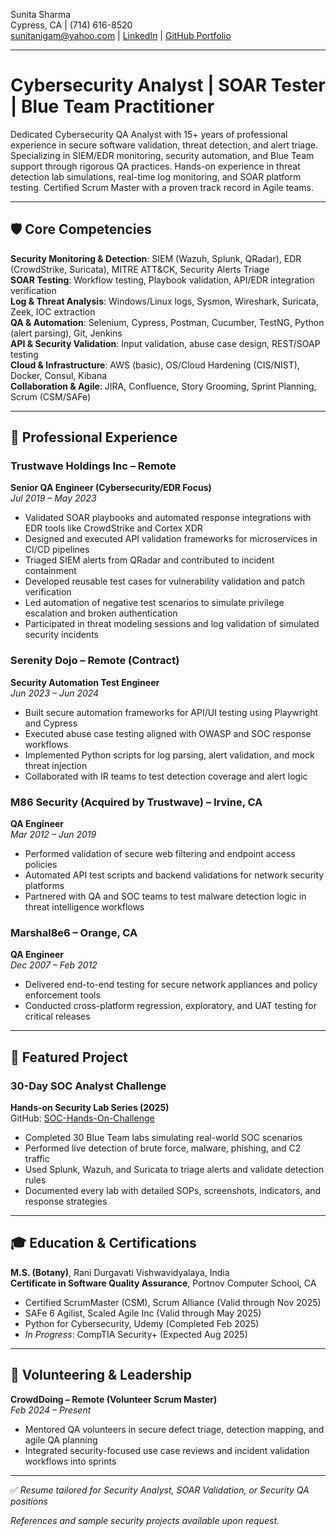 Sunita Sharma  
Cypress, CA | (714) 616-8520  
sunitanigam@yahoo.com | [LinkedIn](https://www.linkedin.com/in/sunitanigam-sharma/) | [GitHub Portfolio](https://github.com/suneetasharma/SOC-Hands-On-Challenge)

---

# Cybersecurity Analyst | SOAR Tester | Blue Team Practitioner

Dedicated Cybersecurity QA Analyst with 15+ years of professional experience in secure software validation, threat detection, and alert triage. Specializing in SIEM/EDR monitoring, security automation, and Blue Team support through rigorous QA practices. Hands-on experience in threat detection lab simulations, real-time log monitoring, and SOAR platform testing. Certified Scrum Master with a proven track record in Agile teams.

---

## 🛡️ Core Competencies

**Security Monitoring & Detection**: SIEM (Wazuh, Splunk, QRadar), EDR (CrowdStrike, Suricata), MITRE ATT&CK, Security Alerts Triage  
**SOAR Testing**: Workflow testing, Playbook validation, API/EDR integration verification  
**Log & Threat Analysis**: Windows/Linux logs, Sysmon, Wireshark, Suricata, Zeek, IOC extraction  
**QA & Automation**: Selenium, Cypress, Postman, Cucumber, TestNG, Python (alert parsing), Git, Jenkins  
**API & Security Validation**: Input validation, abuse case design, REST/SOAP testing  
**Cloud & Infrastructure**: AWS (basic), OS/Cloud Hardening (CIS/NIST), Docker, Consul, Kibana  
**Collaboration & Agile**: JIRA, Confluence, Story Grooming, Sprint Planning, Scrum (CSM/SAFe)

---

## 💼 Professional Experience

### **Trustwave Holdings Inc – Remote**  
**Senior QA Engineer (Cybersecurity/EDR Focus)**  
*Jul 2019 – May 2023*
- Validated SOAR playbooks and automated response integrations with EDR tools like CrowdStrike and Cortex XDR
- Designed and executed API validation frameworks for microservices in CI/CD pipelines
- Triaged SIEM alerts from QRadar and contributed to incident containment
- Developed reusable test cases for vulnerability validation and patch verification
- Led automation of negative test scenarios to simulate privilege escalation and broken authentication
- Participated in threat modeling sessions and log validation of simulated security incidents

### **Serenity Dojo – Remote (Contract)**  
**Security Automation Test Engineer**  
*Jun 2023 – Jun 2024*
- Built secure automation frameworks for API/UI testing using Playwright and Cypress
- Executed abuse case testing aligned with OWASP and SOC response workflows
- Implemented Python scripts for log parsing, alert validation, and mock threat injection
- Collaborated with IR teams to test detection coverage and alert logic

### **M86 Security (Acquired by Trustwave) – Irvine, CA**  
**QA Engineer**  
*Mar 2012 – Jun 2019*
- Performed validation of secure web filtering and endpoint access policies
- Automated API test scripts and backend validations for network security platforms
- Partnered with QA and SOC teams to test malware detection logic in threat intelligence workflows

### **Marshal8e6 – Orange, CA**  
**QA Engineer**  
*Dec 2007 – Feb 2012*
- Delivered end-to-end testing for secure network appliances and policy enforcement tools
- Conducted cross-platform regression, exploratory, and UAT testing for critical releases

---

## 🔬 Featured Project

### **30-Day SOC Analyst Challenge**  
**Hands-on Security Lab Series (2025)**  
GitHub: [SOC-Hands-On-Challenge](https://github.com/suneetasharma/SOC-Hands-On-Challenge)

- Completed 30 Blue Team labs simulating real-world SOC scenarios
- Performed live detection of brute force, malware, phishing, and C2 traffic
- Used Splunk, Wazuh, and Suricata to triage alerts and validate detection rules
- Documented every lab with detailed SOPs, screenshots, indicators, and response strategies

---

## 🎓 Education & Certifications

**M.S. (Botany)**, Rani Durgavati Vishwavidyalaya, India  
**Certificate in Software Quality Assurance**, Portnov Computer School, CA  

- Certified ScrumMaster (CSM), Scrum Alliance (Valid through Nov 2025)
- SAFe 6 Agilist, Scaled Agile Inc (Valid through May 2025)
- Python for Cybersecurity, Udemy (Completed Feb 2025)
- *In Progress*: CompTIA Security+ (Expected Aug 2025)

---

## 🤝 Volunteering & Leadership

**CrowdDoing – Remote (Volunteer Scrum Master)**  
*Feb 2024 – Present*  
- Mentored QA volunteers in secure defect triage, detection mapping, and agile QA planning
- Integrated security-focused use case reviews and incident validation workflows into sprints

---

✅ *Resume tailored for Security Analyst, SOAR Validation, or Security QA positions*

*References and sample security projects available upon request.*

